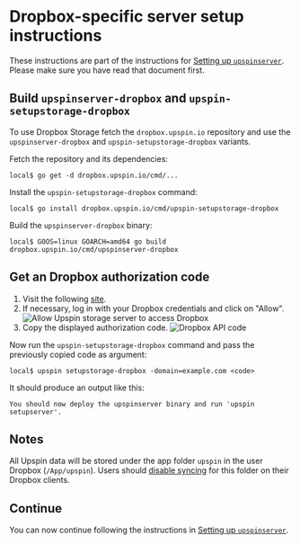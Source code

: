 # Dropbox-specific server setup instructions

These instructions are part of the instructions for
[Setting up `upspinserver`](/doc/server_setup.md).
Please make sure you have read that document first.

## Build `upspinserver-dropbox` and `upspin-setupstorage-dropbox`

To use Dropbox Storage fetch the `dropbox.upspin.io` repository and use the
`upspinserver-dropbox` and `upspin-setupstorage-dropbox` variants.

Fetch the repository and its dependencies:

```
local$ go get -d dropbox.upspin.io/cmd/...
```

Install the `upspin-setupstorage-dropbox` command:

```
local$ go install dropbox.upspin.io/cmd/upspin-setupstorage-dropbox
```

Build the `upspinserver-dropbox` binary:

```
local$ GOOS=linux GOARCH=amd64 go build dropbox.upspin.io/cmd/upspinserver-dropbox
```

## Get an Dropbox authorization code

1. Visit the following [site](https://www.dropbox.com/oauth2/authorize?client_id=wt1281n3q768jj3&response_type=code).
2. If necessary, log in with your Dropbox credentials and click on "Allow".
   <img src="/images/dropbox/allow.png" alt="Allow Upspin storage server to access Dropbox"/>
3. Copy the displayed authorization code.
   <img src="/images/dropbox/code.png" alt="Dropbox API code"/>

Now run the `upspin-setupstorage-dropbox` command and pass the previously copied code as
argument:

```
local$ upspin setupstorage-dropbox -domain=example.com <code>
```

It should produce an output like this:

```
You should now deploy the upspinserver binary and run 'upspin setupserver'.
```


## Notes

All Upspin data will be stored under the app folder `upspin` in the user Dropbox (`/App/upspin`).
Users should [disable syncing](https://www.dropbox.com/lp/pro/pro_onboarding_selective_sync) for
this folder on their Dropbox clients.

## Continue

You can now continue following the instructions in
[Setting up `upspinserver`](/doc/server_setup.md).
